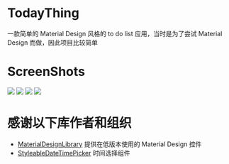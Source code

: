 # TodayThing
一款简单的 Material Design 风格的 to do list 应用，当时是为了尝试 Material Design 而做，因此项目比较简单

# ScreenShots
![](https://github.com/zhenghuiy/TodayThing/blob/master/Screenshot_2015-10-25-12-09-28.jpg)
![](https://github.com/zhenghuiy/TodayThing/blob/master/Screenshot_2015-10-25-12-09-40.jpg)
![](https://github.com/zhenghuiy/TodayThing/blob/master/Screenshot_2015-10-25-12-09-54.jpg)
![](https://github.com/zhenghuiy/TodayThing/blob/master/Screenshot_2015-10-25-12-10-01.jpg)

# 感谢以下库作者和组织
- [MaterialDesignLibrary](https://github.com/navasmdc/MaterialDesignLibrary) 提供在低版本使用的 Material Design 控件
- [StyleableDateTimePicker](https://github.com/appcube/StyleableDateTimePicker) 时间选择组件
